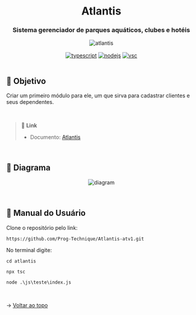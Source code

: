 <div align="center" id=topo>
<h1> Atlantis </h1>
<h3> Sistema gerenciador de parques aquáticos, clubes e hotéis </h3>

![atlantis](https://github.com/Prog-Technique/Atlantis-atv1/assets/100284976/3478a0c8-d044-4c74-a36c-70d8d9f384a5)
  
<a href="https://www.typescriptlang.org/" target="blank">
<img align="center" src="https://img.shields.io/badge/TypeScript-0094DA?style=for-the-badge&logo=typescript&logoColor=white" alt="typescript"/></a> 

<a href="https://nodejs.org/en/about/" target="blank">
<img align="center" src="https://img.shields.io/badge/Node.js-0094DA?style=for-the-badge&logo=node.js&logoColor=white" alt="nodejs"/></a>

<a href="https://code.visualstudio.com/" target="blank">
<img align="center" src="https://img.shields.io/badge/Visual_Studio_Code-0094DA?style=for-the-badge&logo=visual%20studio%20code&logoColor=white" alt="vsc"/></a> 

</div>

<br>

## :mag_right: Objetivo
 Criar um primeiro módulo para ele, um que sirva para cadastrar clientes e seus dependentes.
 
<br>

> 🔗 **Link** <br>
> - Documento: [Atlantis](https://github.com/Prog-Technique/Atlantis-atv1/files/11567994/atvi-atlantis-water-park.pdf)


<br>

## 📰 Diagrama
  
<div align="center">

![diagram](https://github.com/Prog-Technique/Atlantis-atv1/assets/100284976/4b671e8e-1737-4a77-9ddc-cf956da37537)
</div>
  
<br>

## :scroll: Manual do Usuário

Clone o repositório pelo link: 

~~~
https://github.com/Prog-Technique/Atlantis-atv1.git
~~~

No terminal digite:

~~~
cd atlantis
~~~

~~~
npx tsc
~~~

~~~
node .\js\teste\index.js
~~~

<br>

→ [Voltar ao topo](#topo)
